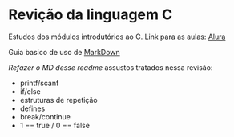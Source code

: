 # Revição da linguagem C
Estudos dos módulos introdutórios ao C.
Link para as aulas:  [Alura](https://cursos.alura.com.br/course/introducao-a-programacao-com-c-parte-1 "Cursos Alura")

Guia basico de uso de [MarkDown](https://docs.pipz.com/central-de-ajuda/learning-center/guia-basico-de-markdown#open "guia")

*Refazer o MD desse readme*
assustos tratados nessa revisão: 
- printf/scanf
- if/else
- estruturas de repetição
- defines
- break/continue
- 1 == true / 0 == false